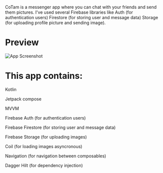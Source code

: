 CoTam is a messenger app where you can chat with your friends and send them pictures. I've used several Firebase libraries like Auth (for authentication users) Firestore (for storing user and message data) Storage (for uploading profile picture and sending image). 


# Preview

![App Screenshot](https://i.hizliresim.com/quxud8n.png)



# This app contains: 


Kotlin

Jetpack compose

MVVM

Firebase Auth (for authentication users)

Firebase Firestore (for storing user and message data)

Firebase Storage (for uploading images)

Coil (for loading images asyncronous)

Navigation (for navigation between composables)

Dagger Hilt (for dependency injection)
